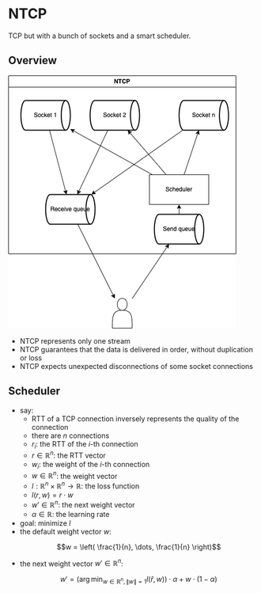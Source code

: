 # NTCP

TCP but with a bunch of sockets and a smart scheduler.

## Overview

![arch](img/arch.drawio.png)

- NTCP represents only one stream
- NTCP guarantees that the data is delivered in order, without duplication or loss
- NTCP expects unexpected disconnections of some socket connections

## Scheduler

- say:
  - RTT of a TCP connection inversely represents the quality of the connection
  - there are $n$ connections
  - $r_i$: the RTT of the $i$-th connection
  - $r \in \mathbb{R}^n$: the RTT vector
  - $w_i$: the weight of the $i$-th connection
  - $w \in \mathbb{R}^n$: the weight vector
  - $l : \mathbb{R}^n \times \mathbb{R}^n \to \mathbb{R}$: the loss function
  - $l(r, w) = r \cdot w$
  - $w' \in \mathbb{R}^n$: the next weight vector
  - $\alpha \in \mathbb{R}$: the learning rate
- goal: minimize $l$
- the default weight vector $w$:
  ```math
  w = \left( \frac{1}{n}, \dots, \frac{1}{n} \right)
  ```
- the next weight vector $w' \in \mathbb{R}^n$:
  ```math
  w' = \left( \arg\min_{w \in \mathbb{R}^n, \|w\| = 1} l(\hat{r}, w) \right) \cdot \alpha + w \cdot (1 - \alpha)
  ```
